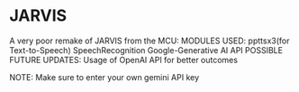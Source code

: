 # JARVIS
A very poor remake of JARVIS from the MCU:
MODULES USED:
  ppttsx3(for Text-to-Speech)
  SpeechRecognition
  Google-Generative AI API
POSSIBLE FUTURE UPDATES:
  Usage of OpenAI API for better outcomes

NOTE: Make sure to enter your own gemini API key
